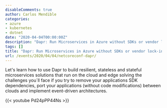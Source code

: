 ```yaml
---
disableComments: true
author: Carlos Mendible
categories:
- azure
- kubernetes
- dotnet
date: "2020-04-04T00:00:00Z"
description: "Dapr: Run Microservices in Azure without SDKs or vendor lock-in"
tags: []
title: "Dapr: Run Microservices in Azure without SDKs or vendor lock-in"
url: /events/2020/04/04/netcoreconf-dapr/
---
```


Let's learn how to use Dapr to build resilient, stateless and stateful microservices solutions that run on the cloud and edge solving the challenges you´ll face if you try to remove your applications SDK dependencies, port your applications (without code modifications) between clouds and implement event-driven architectures.

{{< youtube Pd24pPP44Ns >}}